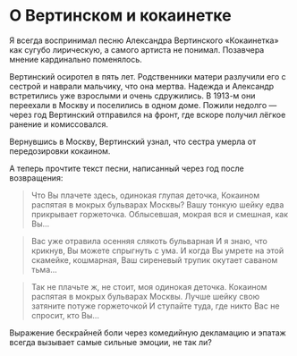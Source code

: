 
# О Вертинском и кокаинетке

Я всегда воспринимал песню Александра Вертинского «Кокаинетка» как сугубо лирическую, а самого артиста не понимал. Позавчера мнение кардинально поменялось.

Вертинский осиротел в пять лет. Родственники матери разлучили его с сестрой и наврали мальчику, что она мертва. Надежда и Александр встретились уже взрослыми и очень сдружились. В 1913-м они переехали в Москву и поселились в одном доме. Пожили недолго — через год Вертинский отправился на фронт, где вскоре получил лёгкое ранение и комиссовался.

Вернувшись в Москву, Вертинский узнал, что сестра умерла от передозировки кокаином.

А теперь прочтите текст песни, написанный через год после возвращения:

> Что Вы плачете здесь, одинокая глупая деточка,
> Кокаином распятая в мокрых бульварах Москвы?
> Вашу тонкую шейку едва прикрывает горжеточка.
> Облысевшая, мокрая вся и смешная, как Вы…

> Вас уже отравила осенняя слякоть бульварная
> И я знаю, что крикнув, Вы можете спрыгнуть с ума.
> И когда Вы умрете на этой скамейке, кошмарная,
> Ваш сиреневый трупик окутает саваном тьма…

> Так не плачьте ж, не стоит, моя одинокая деточка.
> Кокаином распятая в мокрых бульварах Москвы.
> Лучше шейку свою затяните потуже горжеточкой
> И ступайте туда, где никто Вас не спросит, кто Вы…

Выражение бескрайней боли через комедийную декламацию и эпатаж всегда вызывает самые сильные эмоции, не так ли?